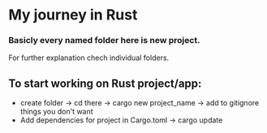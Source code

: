 # My journey in Rust

### Basicly every named folder here is new project.

For further explanation chech individual folders.

## To start working on Rust project/app:
  * create folder -> cd there -> cargo new project_name -> add to gitignore things you don't want
  * Add dependencies for project in Cargo.toml -> cargo update
